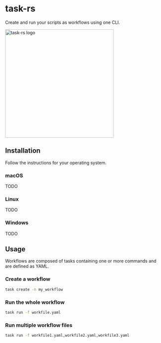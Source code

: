 # task-rs
Create and run your scripts as workflows using one CLI.

<div style="display: flex; margin: 0 auto;">
  <img src="https://github.com/abrunner94/rust-task/blob/main/assets/task-rs.png?raw=truee" width="350" title="task-rs logo">
</div>

## Installation
Follow the instructions for your operating system.
### macOS
TODO
### Linux
TODO
### Windows
TODO

## Usage
Workflows are composed of tasks containing one or more commands and are defined as YAML.

### Create a workflow
```bash
task create -n my_workflow
```

### Run the whole workflow
```bash
task run -f workfile.yaml 
```

### Run multiple workflow files
```bash
task run -f workfile1.yaml,workfile2.yaml,workfile3.yaml
```